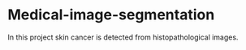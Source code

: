 # Medical-image-segmentation
In this project skin cancer is detected from histopathological images.

